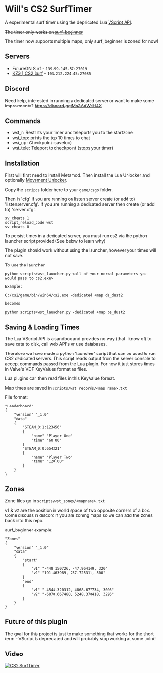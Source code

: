 # Will's CS2 SurfTimer

A experimental surf timer using the depricated Lua [VScript API](https://cs2.poggu.me/dumped-data/vscript-list).

~~The timer only works on [surf_beginner](https://steamcommunity.com/sharedfiles/filedetails/?id=3070321829&searchtext=surf_beginner)~~

The timer now supports multiple maps, only surf_beginner is zoned for now!

## Servers

 - FutureGN Surf - `139.99.145.57:27019`
 - [KZG | CS2 Surf](https://join.kzg.gg/cs2-surf) - `103.212.224.45:27085`

## Discord

Need help, interested in running a dedicated server or want to make some improvments? https://discord.gg/Ms3AdWdH4X

## Commands

- wst_r: Restarts your timer and teleports you to the startzone
- wst_top: prints the top 10 times to chat
- wst_cp: Checkpoint (saveloc)
- wst_tele: Teleport to checkpoint (stops your timer)



## Installation

First will first need to [install Metamod](https://www.sourcemm.net/downloads.php?branch=dev). Then install the [Lua Unlocker](https://github.com/Source2ZE/LuaUnlocker) and optionally [Movement Unlocker](https://github.com/Source2ZE/MovementUnlocker).

Copy the `scripts` folder here to your `game/csgo` folder.

Then in 'cfg' if you are running on listen server create (or add to) 'listenserver.cfg'. If you are running a dedicated server then create (or add to) 'server.cfg'.

```
sv_cheats 1
script_reload_code wst
sv_cheats 0
```

To persist times in a dedicated server, you must run cs2 via the python launcher script provided (See below to learn why)

The plugin should work without using the launcher, however your times will not save.

To use the launcher

```
python scripts/wst_launcher.py <all of your normal parameters you would pass to cs2.exe>
```
```
Example:

C:/cs2/game/bin/win64/cs2.exe -dedicated +map de_dust2

becomes

python scripts/wst_launcher.py -dedicated +map de_dust2
```

## Saving & Loading Times

The Lua VScript API is a sandbox and provides no way (that I know of) to save data to disk, call web API's or use databases.

Therefore we have made a python 'launcher' script that can be used to run CS2 dedicated servers. This script reads output from the server console to accept commands passed from the Lua plugin. For now it just stores times in Valve's VDF KeyValues format as files.

Lua plugins can then read files in this KeyValue format.

Map times are saved in `scripts/wst_records/<map_name>.txt`

File format:
```
"Leaderboard"
{
    "version" "_1.0"
    "data"
    {
        "STEAM_0:1:123456"
        {
            "name" "Player One"
            "time" "60.00"
        }
        "STEAM_0:0:654321"
        {
            "name" "Player Two"
            "time" "120.00"
        }
    }
}
```

## Zones

Zone files go in `scripts/wst_zones/<mapname>.txt`

v1 & v2 are the position in world space of two opposite corners of a box. Come discuss in discord if you are zoning maps so we can add the zones back into this repo.

surf_beginner example:
```
"Zones"
{
    "version" "_1.0"
    "data"
    {
        "start"
        {
            "v1" "-448.150726, -47.964149, 320"
            "v2" "191.463989, 257.725311, 500"
        }
        "end"
        {
            "v1" "-4544.320312, 4868.677734, 3096"
            "v2" "-6078.667480, 5248.378418, 3296"
        }
    }
}
```


## Future of this plugin

The goal for this project is just to make something that works for the short term - VScript is depreciated and will probably stop working at some point!

## Video

[![CS2 SurfTimer](https://img.youtube.com/vi/gdIbHZaUJAQ/0.jpg)](https://www.youtube.com/watch?v=gdIbHZaUJAQ "CS2 SurfTimer")






